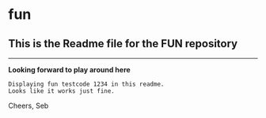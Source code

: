 # fun
## This is the Readme file for the FUN repository
---
**Looking forward to play around here**

```
Displaying fun testcode 1234 in this readme. 
Looks like it works just fine. 
```

Cheers,
Seb
